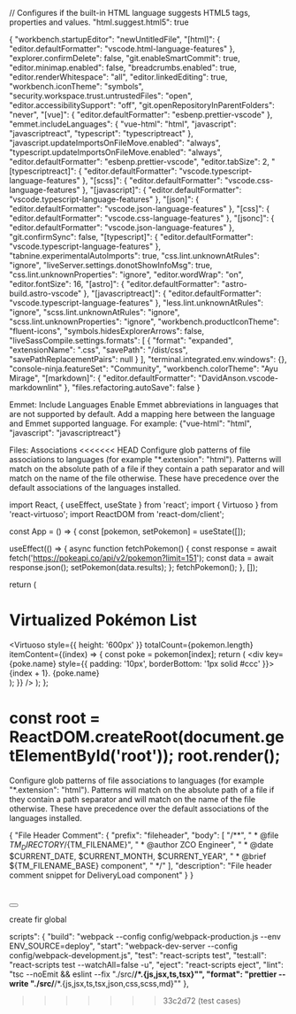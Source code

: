 // Configures if the built-in HTML language suggests HTML5 tags, properties and values.
"html.suggest.html5": true

{
"workbench.startupEditor": "newUntitledFile",
"[html]": {
"editor.defaultFormatter": "vscode.html-language-features"
},
"explorer.confirmDelete": false,
"git.enableSmartCommit": true,
"editor.minimap.enabled": false,
"breadcrumbs.enabled": true,
"editor.renderWhitespace": "all",
"editor.linkedEditing": true,
"workbench.iconTheme": "symbols",
"security.workspace.trust.untrustedFiles": "open",
"editor.accessibilitySupport": "off",
"git.openRepositoryInParentFolders": "never",
"[vue]": {
"editor.defaultFormatter": "esbenp.prettier-vscode"
},
"emmet.includeLanguages": {
"vue-html": "html",
"javascript": "javascriptreact",
"typescript": "typescriptreact"
},
"javascript.updateImportsOnFileMove.enabled": "always",
"typescript.updateImportsOnFileMove.enabled": "always",
"editor.defaultFormatter": "esbenp.prettier-vscode",
"editor.tabSize": 2,
"[typescriptreact]": {
"editor.defaultFormatter": "vscode.typescript-language-features"
},
"[scss]": {
"editor.defaultFormatter": "vscode.css-language-features"
},
"[javascript]": {
"editor.defaultFormatter": "vscode.typescript-language-features"
},
"[json]": {
"editor.defaultFormatter": "vscode.json-language-features"
},
"[css]": {
"editor.defaultFormatter": "vscode.css-language-features"
},
"[jsonc]": {
"editor.defaultFormatter": "vscode.json-language-features"
},
"git.confirmSync": false,
"[typescript]": {
"editor.defaultFormatter": "vscode.typescript-language-features"
},
"tabnine.experimentalAutoImports": true,
"css.lint.unknownAtRules": "ignore",
"liveServer.settings.donotShowInfoMsg": true,
"css.lint.unknownProperties": "ignore",
"editor.wordWrap": "on",
"editor.fontSize": 16,
"[astro]": {
"editor.defaultFormatter": "astro-build.astro-vscode"
},
"[javascriptreact]": {
"editor.defaultFormatter": "vscode.typescript-language-features"
},
"less.lint.unknownAtRules": "ignore",
"scss.lint.unknownAtRules": "ignore",
"scss.lint.unknownProperties": "ignore",
"workbench.productIconTheme": "fluent-icons",
"symbols.hidesExplorerArrows": false,
"liveSassCompile.settings.formats": [
{
"format": "expanded",
"extensionName": ".css",
"savePath": "/dist/css",
"savePathReplacementPairs": null
}
],
"terminal.integrated.env.windows": {},
"console-ninja.featureSet": "Community",
"workbench.colorTheme": "Ayu Mirage",
"[markdown]": {
"editor.defaultFormatter": "DavidAnson.vscode-markdownlint"
},
"files.refactoring.autoSave": false
}

Emmet: Include Languages
Enable Emmet abbreviations in languages that are not supported by default. Add a mapping here between the language and Emmet supported language. For example: {"vue-html": "html", "javascript": "javascriptreact"}

Files: Associations
<<<<<<< HEAD
Configure glob patterns of file associations to languages (for example "*.extension": "html"). Patterns will match on the absolute path of a file if they contain a path separator and will match on the name of the file otherwise. These have precedence over the default associations of the languages installed.



import React, { useEffect, useState } from 'react';
import { Virtuoso } from 'react-virtuoso';
import ReactDOM from 'react-dom/client';

const App = () => {
  const [pokemon, setPokemon] = useState([]);

  useEffect(() => {
    async function fetchPokemon() {
      const response = await fetch('https://pokeapi.co/api/v2/pokemon?limit=151');
      const data = await response.json();
      setPokemon(data.results);
    };
   fetchPokemon();
  }, []);

  return (
    <div>
      <h1>Virtualized Pokémon List</h1>
      <Virtuoso
        style={{ height: '600px' }}
        totalCount={pokemon.length}
        itemContent={(index) => {
          const poke = pokemon[index];
          return (
            <div key={poke.name} style={{ padding: '10px', borderBottom: '1px solid #ccc' }}>
              {index + 1}. {poke.name}
            </div>
          );
        }}
      />
    </div>
  );
};

const root = ReactDOM.createRoot(document.getElementById('root'));
root.render(<App />);
=======
Configure glob patterns of file associations to languages (for example "\*.extension": "html"). Patterns will match on the absolute path of a file if they contain a path separator and will match on the name of the file otherwise. These have precedence over the default associations of the languages installed.

{
"File Header Comment": {
"prefix": "fileheader",
"body": [
"/**",
" * @file ${TM_DIRECTORY}/${TM_FILENAME}",
" * @author ZCO Engineer",
" * @date $CURRENT_DATE, $CURRENT_MONTH, $CURRENT_YEAR",
" * @brief ${TM_FILENAME_BASE} component",
" */"
],
"description": "File header comment snippet for DeliveryLoad component"
}
}

<section className="py-5">
  <div className="container">
    <div className="row">
      <div className="col-md-6">
        <div className="image">
          <img src="" alt="" />
        </div>
      </div>
      <div className="col-md-6">
        <h1></h1>
        <p></p>
        <button></button>
      </div>
    </div>
  </div>
</section>

create fir global

scripts": {
"build": "webpack --config config/webpack-production.js --env ENV_SOURCE=deploy",
"start": "webpack-dev-server --config config/webpack-development.js",
"test": "react-scripts test",
"test:all": "react-scripts test --watchAll=false -u",
"eject": "react-scripts eject",
"lint": "tsc --noEmit && eslint --fix \"./src/**/\*.{js,jsx,ts,tsx}\"",
"format": "prettier --write \"./src/**/\*.{js,jsx,ts,tsx,json,css,scss,md}\""
},
>>>>>>> 33c2d72 (test cases)
